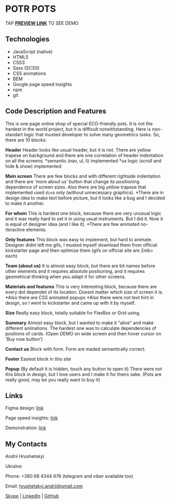 # POTR POTS
TAP **[PREVIEW LINK](https://andrii256.github.io/Potr_Pots/)** TO SEE DEMO

## Technologies

 - JavaScript (native)
 - HTML5
 - CSS3
 - Sass (SCSS)
 - CSS animations
 - BEM
 - Google page speed insights
 - npm
 - git


## Code Description and Features
This is one page online shop of special ECO-friendly pots.
It is not the hardest in the world project, but it is difficult notwithstanding. Here is non-standart logic that musted developer to solve many geometrics tasks.
So, there are 10 blocks:

**Header**
Header looks like usual header, but it is not. There are yellow trapese on background and there are one correlation of header indentation on all the screens.
*semantic (nav, ul, li) implemented
*ux logic (scroll and hide & show) implemented

**Main screen**
There are few blocks and with different rightside indentation and there are 'more about us' button that change its positioning dependence of screen sizes. Also there are big yellow trapese that implemented used `div`s only (without unnecessary graphics).
*There are in design idea to make text before picture, but it looks like a bug and I decided to make it another.

**For whom**
This is hardest one block, because there are very unusual logic and it was really hard to set it in using usual instruments.
But I did it.
Now it is equal of designer idea (and I like it).
*There are few animated no-iteractive elements.

**Only features**
This block was easy to implement, but hard to animate. Designer didnt left me gifs, I musted myself download them from official kickstarter page and then optimize them (gifs on official site are 2mb> each) 

**Team (about us)**
It is almost easy block, but there are bit names before other elements and it requires absolute positioning, and it requires geometrical thinking when you adapt it for other screens.

**Materials and features**
This is very interesting block, because there are every dot dependet of its location. Doesnt matter which size of screen it is.
*Also there are CSS animated popups
*Also there were not text hint in design, so I went to kickstarter and came up with it by myself.

**Size**
Really easy block, totally suitable for FlexBox or Grid using.

**Summary**
Almost easy block, but I wanted to make it "alive" and make different animations. The hardest one was to calculate dependencies of positions of cards.
(Open DEMO on wide screen and then hover cursor on 'Buy now button')

**Contact us**
Block with form.
Form are maded semantically correct.

**Footer**
Easiest block in this site

**Popup**
(By default it is hidden, touch any button to open it)
There were not this block in design, but I love users and I make it for theirs sake.
(Pots are really good, may be you really want to buy it)

## Links

Figma design: [link](https://www.figma.com/file/1Oq0w1zNCqKAr20kxTgYoP/POTR-POTS?node-id=0%3A1)

Page speed insights: [link](https://developers.google.com/speed/pagespeed/insights/?url=https%3A%2F%2Fandrii256.github.io%2FPotr_Pots%2F&tab=mobile)

Demonstration: [link](https://andrii256.github.io/Potr_Pots/)

## My Contacts
Andrii Hrushetskyi

Ukraine

Phone: +380 68 4344 676 (telegram and viber available too)

Email: [hrushetskyi.andrii@gmail.com](mailto:hrushetskyi.andrii@gmail.com)

[Skype](https://join.skype.com/invite/g14s4nvGNzCx) | [LinkedIn](https://www.linkedin.com/in/andrii256/) | [GitHub](https://github.com/Andrii256)